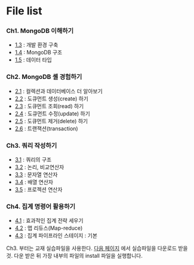 # File list

### Ch1. MongoDB 이해하기
* [1.3](https://github.com/TaekGeunLee/study_MongoDB/tree/master/B1/1) : 개발 환경 구축
* [1.4](https://github.com/TaekGeunLee/study_MongoDB/tree/master/B1/2) : MongoDB 구조
* [1.5](https://github.com/TaekGeunLee/study_MongoDB/tree/master/B1/3) : 데이터 타입

### Ch2. MongoDB 셸 경험하기
* [2.1](https://github.com/TaekGeunLee/study_MongoDB/tree/master/B1/4) : 컬렉션과 데이터베이스 더 알아보기
* [2.2](https://github.com/TaekGeunLee/study_MongoDB/tree/master/B1/5) : 도큐먼트 생성(create) 하기
* [2.3](https://github.com/TaekGeunLee/study_MongoDB/tree/master/B1/6) : 도큐먼트 조회(read) 하기
* [2.4](https://github.com/TaekGeunLee/study_MongoDB/tree/master/B1/7) : 도큐먼트 수정(update) 하기
* [2.5](https://github.com/TaekGeunLee/study_MongoDB/tree/master/B1/8) : 도큐먼트 제거(delete) 하기
* [2.6](https://github.com/TaekGeunLee/study_MongoDB/tree/master/B1/11) : 트랜잭션(transaction)

### Ch3. 쿼리 작성하기
* [3.1](https://github.com/TaekGeunLee/study_MongoDB/tree/master/B1/9) : 쿼리의 구조
* [3.2](https://github.com/TaekGeunLee/study_MongoDB/tree/master/B1/10) : 논리, 비교연산자
* [3.3](https://github.com/TaekGeunLee/study_MongoDB/tree/master/B1/12) : 문자열 연산자
* [3.4](https://github.com/TaekGeunLee/study_MongoDB/tree/master/B1/13) : 배열 연산자
* [3.5](https://github.com/TaekGeunLee/study_MongoDB/tree/master/B1/14) : 프로젝션 연산자

### Ch4. 집계 명령어 활용하기
* [4.1](https://github.com/TaekGeunLee/study_MongoDB/tree/master/B1/15) : 효과적인 집계 전략 세우기
* [4.2](https://github.com/TaekGeunLee/study_MongoDB/tree/master/B1/16) : 맵 리듀스(Map-reduce)
* [4.3](https://github.com/TaekGeunLee/study_MongoDB/tree/master/B1/17) : 집계 파이프라인 스테이지 : 기본

Ch3. 부터는 교재 실습파일을 사용한다.
[다음 페이지](https://github.com/Karoid/MongoDB_tutorials) 에서 실습파일을 다운로드 받을 것.
다운 받은 뒤 가장 내부의 파일의 install 파일을 실행합니다.




